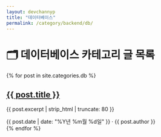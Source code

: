 ```yaml
---
layout: devchannyp
title: "데이터베이스"
permalink: /category/backend/db/
---
```


<h1>🗂️ 데이터베이스 카테고리 글 목록</h1>

<main class="main-grid">
  <section class="articles">
    {% for post in site.categories.db %}
      <div class="card post-card" data-category="{{ post.categories | join: ' ' }}">
        <div class="card-thumbnail" style="background-image: url('{{ post.thumbnail | default: '/assets/img/default.png' }}')"></div>
        <div class="card-content">
          <h2><a href="{{ post.url }}">{{ post.title }}</a></h2>
          <p>{{ post.excerpt | strip_html | truncate: 80 }}</p>
          <div class="card-meta">{{ post.date | date: "%Y년 %m월 %d일" }} · {{ post.author }}</div>
        </div>
      </div>
    {% endfor %}
  </section>
</main>
